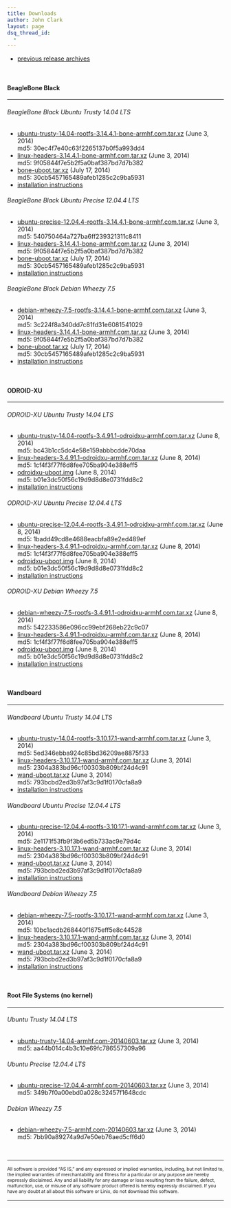 ```yaml
---
title: Downloads
author: John Clark
layout: page
dsq_thread_id:
  - 
---
```

  * [previous release archives][1]

&nbsp;

#### BeagleBone Black

* * *

###### BeagleBone Black Ubuntu Trusty 14.04 LTS

  * [ubuntu-trusty-14.04-rootfs-3.14.4.1-bone-armhf.com.tar.xz][2] (June 3, 2014)  
    md5: 30ec4f7e40c63f2265137b0f5a993dd4
  * [linux-headers-3.14.4.1-bone-armhf.com.tar.xz][3] (June 3, 2014)  
    md5: 9f05844f7e5b2f5a0baf387bd7d7b382
  * [bone-uboot.tar.xz][4] (July 17, 2014)  
    md5: 30cb5457165489afeb1285c2c9ba5931
  * [installation instructions][5]

###### BeagleBone Black Ubuntu Precise 12.04.4 LTS

  * [ubuntu-precise-12.04.4-rootfs-3.14.4.1-bone-armhf.com.tar.xz][6] (June 3, 2014)  
    md5: 540750464a727ba6ff239321311c8411
  * [linux-headers-3.14.4.1-bone-armhf.com.tar.xz][3] (June 3, 2014)  
    md5: 9f05844f7e5b2f5a0baf387bd7d7b382
  * [bone-uboot.tar.xz][4] (July 17, 2014)  
    md5: 30cb5457165489afeb1285c2c9ba5931
  * [installation instructions][5]

###### BeagleBone Black Debian Wheezy 7.5

  * [debian-wheezy-7.5-rootfs-3.14.4.1-bone-armhf.com.tar.xz][7] (June 3, 2014)  
    md5: 3c224f8a340dd7c81fd31e6081541029
  * [linux-headers-3.14.4.1-bone-armhf.com.tar.xz][3] (June 3, 2014)  
    md5: 9f05844f7e5b2f5a0baf387bd7d7b382
  * [bone-uboot.tar.xz][4] (July 17, 2014)  
    md5: 30cb5457165489afeb1285c2c9ba5931
  * [installation instructions][5]

&nbsp;

#### ODROID-XU

* * *

###### ODROID-XU Ubuntu Trusty 14.04 LTS

  * [ubuntu-trusty-14.04-rootfs-3.4.91.1-odroidxu-armhf.com.tar.xz][8] (June 8, 2014)  
    md5: bc43b1cc5dc4e58e159abbbcdde70daa
  * [linux-headers-3.4.91.1-odroidxu-armhf.com.tar.xz][9] (June 8, 2014)  
    md5: 1cf4f3f77f6d8fee705ba904e388eff5
  * [odroidxu-uboot.img][10] (June 8, 2014)  
    md5: b01e3dc50f56c19d9d8d8e0731fdd8c2
  * [installation instructions][11]

###### ODROID-XU Ubuntu Precise 12.04.4 LTS

  * [ubuntu-precise-12.04.4-rootfs-3.4.91.1-odroidxu-armhf.com.tar.xz][12] (June 8, 2014)  
    md5: 1badd49cd8e4688eacbfa89e2ed489ef
  * [linux-headers-3.4.91.1-odroidxu-armhf.com.tar.xz][9] (June 8, 2014)  
    md5: 1cf4f3f77f6d8fee705ba904e388eff5
  * [odroidxu-uboot.img][10] (June 8, 2014)  
    md5: b01e3dc50f56c19d9d8d8e0731fdd8c2
  * [installation instructions][11]

###### ODROID-XU Debian Wheezy 7.5

  * [debian-wheezy-7.5-rootfs-3.4.91.1-odroidxu-armhf.com.tar.xz][13] (June 8, 2014)  
    md5: 542233586e096cc99ebf268eb22c9c07
  * [linux-headers-3.4.91.1-odroidxu-armhf.com.tar.xz][9] (June 8, 2014)  
    md5: 1cf4f3f77f6d8fee705ba904e388eff5
  * [odroidxu-uboot.img][10] (June 8, 2014)  
    md5: b01e3dc50f56c19d9d8d8e0731fdd8c2
  * [installation instructions][11]

&nbsp;

#### Wandboard

* * *

###### Wandboard Ubuntu Trusty 14.04 LTS

  * [ubuntu-trusty-14.04-rootfs-3.10.17.1-wand-armhf.com.tar.xz][14] (June 3, 2014)  
    md5: 5ed346ebba924c85bd36209ae8875f33
  * [linux-headers-3.10.17.1-wand-armhf.com.tar.xz][15] (June 3, 2014)  
    md5: 2304a383bd96cf00303b809bf24d4c91
  * [wand-uboot.tar.xz][16] (June 3, 2014)  
    md5: 793bcbd2ed3b97af3c9d1f0170cfa8a9
  * [installation instructions][17]

###### Wandboard Ubuntu Precise 12.04.4 LTS

  * [ubuntu-precise-12.04.4-rootfs-3.10.17.1-wand-armhf.com.tar.xz][18] (June 3, 2014)  
    md5: 2e1171f53fb9f3b6ed5b733ac9e79d4c
  * [linux-headers-3.10.17.1-wand-armhf.com.tar.xz][15] (June 3, 2014)  
    md5: 2304a383bd96cf00303b809bf24d4c91
  * [wand-uboot.tar.xz][16] (June 3, 2014)  
    md5: 793bcbd2ed3b97af3c9d1f0170cfa8a9
  * [installation instructions][17]

###### Wandboard Debian Wheezy 7.5

  * [debian-wheezy-7.5-rootfs-3.10.17.1-wand-armhf.com.tar.xz][19] (June 3, 2014)  
    md5: 10bc1acdb268440f1675eff5e8c44528
  * [linux-headers-3.10.17.1-wand-armhf.com.tar.xz][15] (June 3, 2014)  
    md5: 2304a383bd96cf00303b809bf24d4c91
  * [wand-uboot.tar.xz][16] (June 3, 2014)  
    md5: 793bcbd2ed3b97af3c9d1f0170cfa8a9
  * [installation instructions][17]

&nbsp;

#### Root File Systems (no kernel)

* * *

###### Ubuntu Trusty 14.04 LTS

  * [ubuntu-trusty-14.04-armhf.com-20140603.tar.xz][20] (June 3, 2014)  
    md5: aa44b014c4b3c10e69fc786557309a96

###### Ubuntu Precise 12.04.4 LTS

  * [ubuntu-precise-12.04.4-armhf.com-20140603.tar.xz][21] (June 3, 2014)  
    md5: 349b7f0a00ebd0a028c32457f1648cdc

###### Debian Wheezy 7.5

  * [debian-wheezy-7.5-armhf.com-20140603.tar.xz][22] (June 3, 2014)  
    md5: 7bb90a89274a9d7e50eb76aed5cff6d0

&nbsp;

* * *

<p style="font-size: .75em;">
  All software is provided “AS IS,” and any expressed or implied warranties, including, but not limited to, the implied warranties of merchantability and fitness for a particular or any purpose are hereby expressly disclaimed. Any and all liability for any damage or loss resulting from the failure, defect, malfunction, use, or misuse of any software product offered is hereby expressly disclaimed. If you have any doubt at all about this software or Linix, do not download this software.
</p>

* * *

 [1]: /downloads-old
 [2]: http://s3.armhf.com/dist/bone/ubuntu-trusty-14.04-rootfs-3.14.4.1-bone-armhf.com.tar.xz
 [3]: http://s3.armhf.com/dist/bone/linux-headers-3.14.4.1-bone-armhf.com.tar.xz
 [4]: http://s3.armhf.com/dist/bone/bone-uboot.tar.xz
 [5]: http://www.armhf.com/bbb-sd-install/
 [6]: http://s3.armhf.com/dist/bone/ubuntu-precise-12.04.4-rootfs-3.14.4.1-bone-armhf.com.tar.xz
 [7]: http://s3.armhf.com/dist/bone/debian-wheezy-7.5-rootfs-3.14.4.1-bone-armhf.com.tar.xz
 [8]: http://s3.armhf.com/dist/odroid/ubuntu-trusty-14.04-rootfs-3.4.91.1-odroidxu-armhf.com.tar.xz
 [9]: http://s3.armhf.com/dist/odroid/linux-headers-3.4.91.1-odroidxu-armhf.com.tar.xz
 [10]: http://s3.armhf.com/dist/odroid/odroidxu-uboot.img
 [11]: http://www.armhf.com/odroid-sd-install/
 [12]: http://s3.armhf.com/dist/odroid/ubuntu-precise-12.04.4-rootfs-3.4.91.1-odroidxu-armhf.com.tar.xz
 [13]: http://s3.armhf.com/dist/odroid/debian-wheezy-7.5-rootfs-3.4.91.1-odroidxu-armhf.com.tar.xz
 [14]: http://s3.armhf.com/dist/wand/ubuntu-trusty-14.04-rootfs-3.10.17.1-wand-armhf.com.tar.xz
 [15]: http://s3.armhf.com/dist/wand/linux-headers-3.10.17.1-wand-armhf.com.tar.xz
 [16]: http://s3.armhf.com/dist/wand/wand-uboot.tar.xz
 [17]: http://www.armhf.com/wand-sd-install/
 [18]: http://s3.armhf.com/dist/wand/ubuntu-precise-12.04.4-rootfs-3.10.17.1-wand-armhf.com.tar.xz
 [19]: http://s3.armhf.com/dist/wand/debian-wheezy-7.5-rootfs-3.10.17.1-wand-armhf.com.tar.xz
 [20]: http://s3.armhf.com/dist/basefs/ubuntu-trusty-14.04-armhf.com-20140603.tar.xz
 [21]: http://s3.armhf.com/dist/basefs/ubuntu-precise-12.04.4-armhf.com-20140603.tar.xz
 [22]: http://s3.armhf.com/dist/basefs/debian-wheezy-7.5-armhf.com-20140603.tar.xz